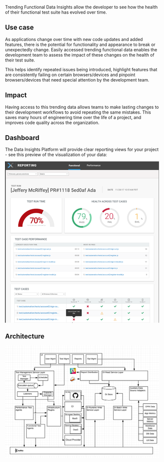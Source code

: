 Trending Functional Data Insights allow the developer to see how the health of their
functional test suite has evolved over time.

## Use case

As applications change over time with new code updates and added features, there is the
potential for functionality and appearance to break or unexpectedly change. Easily accessed
trending functional data enables the development team to assess the impact of these changes
on the health of their test suite.

This helps identify repeated issues being introduced, highlight features that are consistently
failing on certain browsers/devices and pinpoint browsers/devices that need special attention
by the development team.

## Impact

Having access to this trending data allows teams to make lasting changes to their development
workflows to avoid repeating the same mistakes. This saves many hours of engineering time over
the life of a project, and improves code quality across the organization.

## Dashboard

The Data Insights Platform will provide clear reporting views for your project - see this
preview of the visualization of your data:

![Functional Trending Dashboard](../images/trending-functional.png)

## Architecture

![Architecture Diagram](../../images/nextgen-arch.png)
